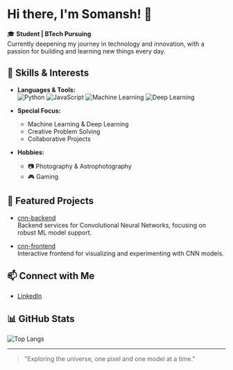 # Hi there, I'm Somansh! 👋

🎓 **Student | BTech Pursuing**  
Currently deepening my journey in technology and innovation, with a passion for building and learning new things every day.

## 🚀 Skills & Interests

- **Languages & Tools:**  
  ![Python](https://img.shields.io/badge/-Python-black?style=flat-square&logo=python) 
  ![JavaScript](https://img.shields.io/badge/-JavaScript-black?style=flat-square&logo=javascript)
  ![Machine Learning](https://img.shields.io/badge/-Machine%20Learning-black?style=flat-square&logo=scikit-learn)
  ![Deep Learning](https://img.shields.io/badge/-Deep%20Learning-black?style=flat-square&logo=tensorflow)

- **Special Focus:**  
  - Machine Learning & Deep Learning
  - Creative Problem Solving
  - Collaborative Projects

- **Hobbies:**  
  - 📷 Photography & Astrophotography
  - 🎮 Gaming

## 🌟 Featured Projects

- [cnn-backend](https://github.com/Somansh1/cnn-backend)  
  Backend services for Convolutional Neural Networks, focusing on robust ML model support.

- [cnn-frontend](https://github.com/Somansh1/cnn-frontend)  
  Interactive frontend for visualizing and experimenting with CNN models.

## 📫 Connect with Me

- [LinkedIn](https://linkedin.com/in/somansh1)

## 📊 GitHub Stats

![Top Langs](https://github-readme-stats.vercel.app/api/top-langs/?username=Somansh1&layout=compact&theme=radical)

---

> "Exploring the universe, one pixel and one model at a time."
